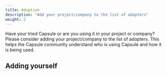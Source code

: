 ```yaml
---
title: Adoption
description: "Add your project/company to the list of adopters"
weight: 2
---
```


Have your tried Capsule or are you using it in your project or company? Please consider adding your project/company to the list of adopters. This helps the Capsule community understand who is using Capsule and how it is being used.

## Adding yourself